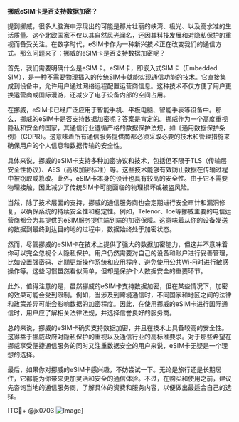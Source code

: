 **挪威eSIM卡是否支持数据加密？**

提到挪威，很多人脑海中浮现出的可能是那片壮丽的峡湾、极光、以及高水准的生活质量。这个北欧国家不仅以其自然风光闻名，还因其科技发展和对隐私保护的重视而备受关注。在数字时代，eSIM卡作为一种新兴技术正在改变我们的通信方式。那么问题来了：挪威的eSIM卡是否支持数据加密呢？

首先，我们需要明确什么是eSIM卡。eSIM卡，即嵌入式SIM卡（Embedded SIM），是一种不需要物理插入的传统SIM卡就能实现通信功能的技术。它直接集成到设备中，允许用户通过网络远程配置运营商信息。这种技术不仅方便了用户更换运营商或国际漫游，还减少了电子设备内部的空间占用。

在挪威，eSIM卡已经广泛应用于智能手机、平板电脑、智能手表等设备中。那么，挪威的eSIM卡是否支持数据加密呢？答案是肯定的。挪威作为一个高度重视隐私和安全的国家，其通信行业遵循严格的数据保护法规，如《通用数据保护条例》（GDPR）。这意味着所有通信服务提供商都必须采取必要的技术和管理措施来确保用户的个人信息和数据传输的安全性。

具体来说，挪威的eSIM卡支持多种加密协议和技术，包括但不限于TLS（传输层安全性协议）、AES（高级加密标准）等。这些技术能够有效防止数据在传输过程中被窃取或篡改。此外，eSIM卡本身的设计也具有较高的安全性。由于它不需要物理接触，因此减少了传统SIM卡可能面临的物理损坏或被盗风险。

当然，除了技术层面的支持，挪威的通信服务商也会定期进行安全审计和漏洞修复，以确保系统的持续安全性和稳定性。例如，Telenor、Ice等挪威主要的电信运营商都会为其提供的eSIM服务提供端到端的加密保障。这意味着从你的设备发送的数据到最终到达目的地的过程中，数据始终处于加密状态。

然而，尽管挪威的eSIM卡在技术上提供了强大的数据加密能力，但这并不意味着你可以完全忽视个人隐私保护。用户仍然需要对自己的设备和账户进行妥善管理，比如设置强密码、定期更新操作系统和应用程序、避免使用公共Wi-Fi时进行敏感操作等。这些习惯虽然看似简单，但却是保护个人数据安全的重要环节。

此外，值得注意的是，虽然挪威的eSIM卡支持数据加密，但在某些情况下，加密的效果可能会受到限制。例如，当涉及到跨境通信时，不同国家和地区之间的法律和政策差异可能会影响数据的加密程度。因此，在使用挪威的eSIM卡进行国际通信时，用户应了解相关法律法规，并选择信誉良好的服务商。

总的来说，挪威的eSIM卡确实支持数据加密，并且在技术上具备较高的安全性。这得益于挪威政府对隐私保护的重视以及通信行业的高标准要求。对于那些希望在挪威享受便捷通信服务的同时又注重数据安全的用户来说，eSIM卡无疑是一个理想的选择。

最后，如果你对挪威的eSIM卡感兴趣，不妨尝试一下。无论是旅行还是长期居住，它都能为你带来更加灵活和安全的通信体验。不过，在购买和使用之前，建议先咨询当地的通信服务商，了解具体的资费和服务内容，以便做出最适合自己的选择。

[TG💪+ @jx0703 ![Image](https://github.com/user-attachments/assets/dbca1d08-cadb-493c-b0ec-ad6f7a83f270)]